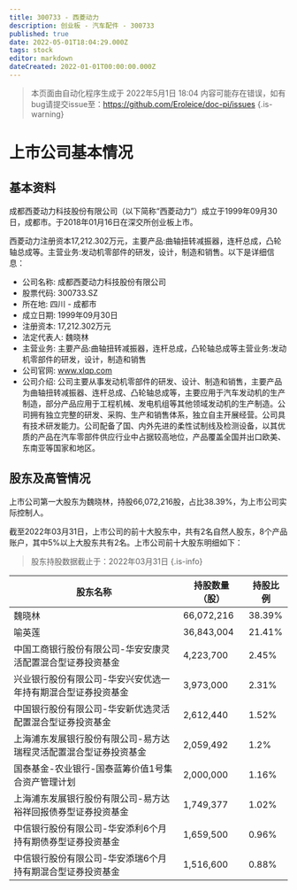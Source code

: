 ```yaml
---
title: 300733 - 西菱动力
description: 创业板 - 汽车配件 - 300733
published: true
date: 2022-05-01T18:04:29.000Z
tags: stock
editor: markdown
dateCreated: 2022-01-01T00:00:00.000Z
---
```


> 本页面由自动化程序生成于 2022年5月1日 18:04
> 内容可能存在错误，如有bug请提交issue至：https://github.com/Eroleice/doc-pi/issues
{.is-warning}

# 上市公司基本情况

## 基本资料

成都西菱动力科技股份有限公司（以下简称“西菱动力”）成立于1999年09月30日，成都市。于2018年01月16日在深交所创业板上市。

西菱动力注册资本17,212.302万元，主要产品:曲轴扭转减振器，连杆总成，凸轮轴总成等。主营业务:发动机零部件的研发，设计，制造和销售。以下是详细信息：

- 公司名称: 成都西菱动力科技股份有限公司
- 股票代码: 300733.SZ
- 所在地: 四川 - 成都市
- 成立日期: 1999年09月30日
- 注册资本: 17,212.302万元
- 法定代表人: 魏晓林
- 主营业务: 主要产品:曲轴扭转减振器，连杆总成，凸轮轴总成等主营业务:发动机零部件的研发，设计，制造和销售
- 公司官网: www.xlqp.com
- 公司介绍: 公司主要从事发动机零部件的研发、设计、制造和销售，主要产品为曲轴扭转减振器、连杆总成、凸轮轴总成等，主要应用于汽车发动机的生产制造，部分产品应用于工程机械、发电机组等其他领域发动机的生产制造。公司拥有独立完整的研发、采购、生产和销售体系，独立自主开展经营。公司具有技术研发能力。公司配备了国、内外先进的柔性试制线及检测设备，以其优质的产品在汽车零部件供应行业中占据较高地位，产品覆盖全国并出口欧美、东南亚等国家和地区。


## 股东及高管情况

上市公司第一大股东为魏晓林，持股66,072,216股，占比38.39%，为上市公司实际控制人。

截至2022年03月31日，上市公司的前十大股东中，共有2名自然人股东，8个产品账户，其中5%以上大股东共有2名。上市公司前十大股东明细如下：

> 股东持股数据截止于：2022年03月31日
{.is-info}

| 股东名称 | 持股数量（股） | 持股比例 |
| --- | --- | --- |
| 魏晓林 | 66,072,216 | 38.39% |
| 喻英莲 | 36,843,004 | 21.41% |
| 中国工商银行股份有限公司-华安安康灵活配置混合型证券投资基金 | 4,223,700 | 2.45% |
| 兴业银行股份有限公司-华安兴安优选一年持有期混合型证券投资基金 | 3,973,000 | 2.31% |
| 中国银行股份有限公司-华安新优选灵活配置混合型证券投资基金 | 2,612,440 | 1.52% |
| 上海浦东发展银行股份有限公司-易方达瑞程灵活配置混合型证券投资基金 | 2,059,492 | 1.2% |
| 国泰基金-农业银行-国泰蓝筹价值1号集合资产管理计划 | 2,000,000 | 1.16% |
| 上海浦东发展银行股份有限公司-易方达裕祥回报债券型证券投资基金 | 1,749,377 | 1.02% |
| 中信银行股份有限公司-华安添利6个月持有期债券型证券投资基金 | 1,659,500 | 0.96% |
| 中信银行股份有限公司-华安添瑞6个月持有期混合型证券投资基金 | 1,516,600 | 0.88% |




